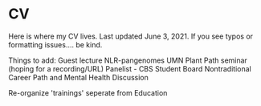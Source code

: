 # CV

Here is where my CV lives.
Last updated June 3, 2021.
If you see typos or formatting issues.... be kind.


Things to add:
     Guest lecture NLR-pangenomes
     UMN Plant Path seminar (hoping for a recording/URL)
     Panelist - CBS Student Board Nontraditional Career Path and Mental Health Discussion
     
Re-organize 'trainings' seperate from Education
